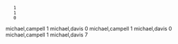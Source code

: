        1
       1
       0
michael,campell
       1
michael,davis
       0
michael,campell
       1
michael,davis
       0
michael,campell
       1
michael,davis
       7
